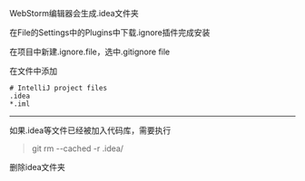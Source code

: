 WebStorm编辑器会生成.idea文件夹

在File的Settings中的Plugins中下载.ignore插件完成安装

在项目中新建.ignore.file，选中.gitignore file

在文件中添加
    
    # IntelliJ project files
    .idea
    *.iml

---
如果.idea等文件已经被加入代码库，需要执行

> git rm --cached -r .idea/

删除idea文件夹
